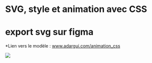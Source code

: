 # SVG, style et animation avec CSS
# export svg sur figma

*Lien vers le modèle : www.adargui.com/animation_css

<img src="https://www.adargui.com/animation_css/animation_css.jpeg">

